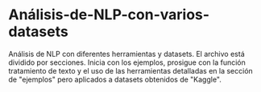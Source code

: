 # Análisis-de-NLP-con-varios-datasets
Análisis de NLP con diferentes herramientas y datasets.
El archivo está dividido por secciones. Inicia con los ejemplos, prosigue con la función
tratamiento de texto y el uso de las herramientas detalladas en la sección de "ejemplos" 
pero aplicados a datasets obtenidos de "Kaggle".

